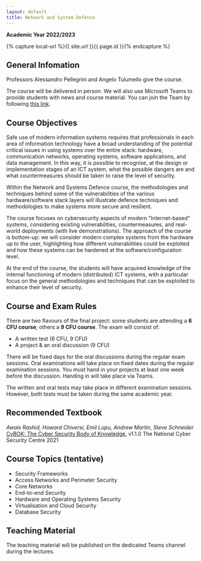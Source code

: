 ```yaml
---
layout: default
title: Network and System Defence
---
```

**Academic Year 2022/2023**   

{% capture local-url %}{{ site.url }}{{ page.id }}{% endcapture %}

## General Infomation

Professors Alessandro Pellegrini and Angelo Tulumello give the course.

The course will be delivered in person. We will also use Microsoft Teams to provide students with news and course material. You can join the Team by following [this link](https://teams.microsoft.com/l/team/19%3aplCjP8vuNySm0c5OgSRQ2R2HGFiITx5YMunJtLFgSD81%40thread.tacv2/conversations?groupId=b0ef22e3-088a-4b8f-953a-7e0b5077a706&tenantId=24c5be2a-d764-40c5-9975-82d08ae47d0e).

## Course Objectives

Safe use of modern information systems requires that professionals in each area of information technology have a broad understanding of the potential critical issues in using systems over the entire stack: hardware, communication networks, operating systems, software applications, and data management. In this way, it is possible to recognise, at the design or implementation stages of an ICT system, what the possible dangers are and what countermeasures should be taken to raise the level of security. 

Within the Network and Systems Defence course, the methodologies and techniques behind some of the vulnerabilities of the various hardware/software stack layers will illustrate defence techniques and methodologies to make systems more secure and resilient.

The course focuses on cybersecurity aspects of modern "Internet-based" systems, considering existing vulnerabilities, countermeasures, and real-world deployments (with live demonstrations). The approach of the course is bottom-up: we will consider modern complex systems from the hardware up to the user, highlighting how different vulnerabilities could be exploited and how these systems can be hardened at the software/configuration level.

At the end of the course, the students will have acquired knowledge of the internal functioning of modern (distributed) ICT systems, with a particular focus on the general methodologies and techniques that can be exploited to enhance their level of security.

## Course and Exam Rules

There are two flavours of the final project: some students are attending a **6 CFU course**, others a **9 CFU course**. The exam will consist of:

-   A written test (6 CFU, 9 CFU)
-   A project & an oral discussion (9 CFU)

There will be fixed days for the oral discussions during the regular exam sessions. Oral examinations will take place on fixed dates during the regular examination sessions. You must hand in your projects at least one week before the discussion. Handing in will take place via Teams.

The written and oral tests may take place in different examination sessions. However, both tests must be taken during the same academic year.

## Recommended Textbook

*Awais Rashid, Howard Chiversi, Emil Lupu, Andrew Martin, Steve Schneider*  [CyBOK: The Cyber Security Body of Knowledge](https://www.cybok.org/media/downloads/CyBOK_v1.1.0.pdf), v1.1.0   The National Cyber Security Centre 2021

## Course Topics (tentative)

-   Security Frameworks
-   Access Networks and Perimeter Security
-   Core Networks
-   End-to-end Security
-   Hardware and Operating Systems Security
-   Virtualisation and Cloud Security
-   Database Security

## Teaching Material

The teaching material will be published on the dedicated Teams channel during the lectures.
